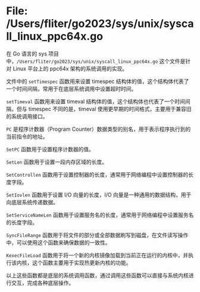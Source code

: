 # File: /Users/fliter/go2023/sys/unix/syscall_linux_ppc64x.go

在 Go 语言的 sys 项目中，`/Users/fliter/go2023/sys/unix/syscall_linux_ppc64x.go` 这个文件是针对 Linux 平台上的 ppc64x 架构的系统调用的实现。

文件中的 `setTimespec` 函数用来设置 timespec 结构体的值，这个结构体代表了一个时间间隔，常用于在底层系统调用中设置超时时间。

`setTimeval` 函数用来设置 timeval 结构体的值，这个结构体也代表了一个时间间隔，但与 timespec 不同的是，timeval 使用更早期的时间格式，主要用于兼容旧的系统调用接口。

`PC` 是程序计数器（Program Counter）数据类型的别名，用于表示程序执行到的当前指令的地址。

`SetPC` 函数用于设置程序计数器的值。

`SetLen` 函数用于设置一段内存区域的长度。

`SetControllen` 函数用于设置控制器的长度，通常用于网络编程中设置控制器的长度字段。

`SetIovlen` 函数用于设置 I/O 向量的长度，I/O 向量是一种通用的数据结构，用于向底层系统传递数据。

`SetServiceNameLen` 函数用于设置服务名的长度，通常用于网络编程中设置服务名的长度字段。

`SyncFileRange` 函数用于将文件的部分或全部数据刷写到磁盘，在文件读写操作中，可以使用这个函数来确保数据的一致性。

`KexecFileLoad` 函数用于将一个新的内核镜像加载到当前正在运行的内核中，并执行该内核，这个函数主要用于实现热更新内核的功能。

以上这些函数都是底层的系统调用函数，通过调用这些函数可以直接与系统内核进行交互，完成各种底层操作。

